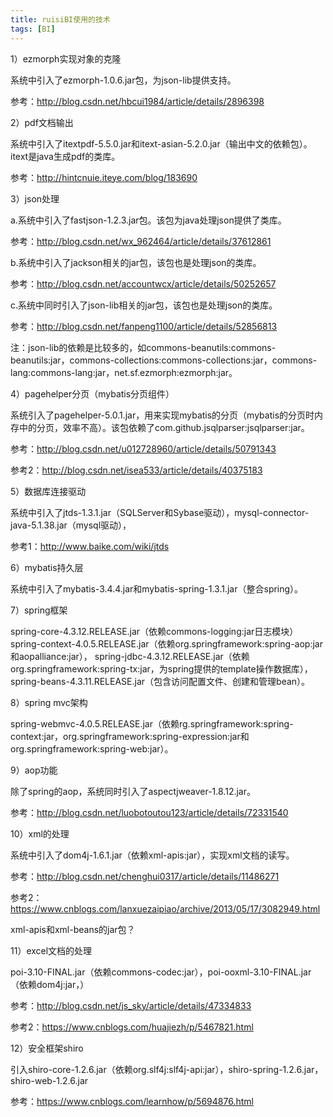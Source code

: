 ```yaml
---
title: ruisiBI使用的技术
tags: [BI]
---
```


1）ezmorph实现对象的克隆

系统中引入了ezmorph-1.0.6.jar包，为json-lib提供支持。

参考：http://blog.csdn.net/hbcui1984/article/details/2896398

2）pdf文档输出

系统中引入了itextpdf-5.5.0.jar和itext-asian-5.2.0.jar（输出中文的依赖包）。itext是java生成pdf的类库。

参考：http://hintcnuie.iteye.com/blog/183690

3）json处理

a.系统中引入了fastjson-1.2.3.jar包。该包为java处理json提供了类库。

参考：http://blog.csdn.net/wx_962464/article/details/37612861

b.系统中引入了jackson相关的jar包，该包也是处理json的类库。

参考：http://blog.csdn.net/accountwcx/article/details/50252657

c.系统中同时引入了json-lib相关的jar包，该包也是处理json的类库。

参考：http://blog.csdn.net/fanpeng1100/article/details/52856813

注：json-lib的依赖是比较多的，如commons-beanutils:commons-beanutils:jar，commons-collections:commons-collections:jar，commons-lang:commons-lang:jar，net.sf.ezmorph:ezmorph:jar。

4）pagehelper分页（mybatis分页组件）

系统引入了pagehelper-5.0.1.jar，用来实现mybatis的分页（mybatis的分页时内存中的分页，效率不高）。该包依赖了com.github.jsqlparser:jsqlparser:jar。

参考：http://blog.csdn.net/u012728960/article/details/50791343

参考2：http://blog.csdn.net/isea533/article/details/40375183

5）数据库连接驱动

系统中引入了jtds-1.3.1.jar（SQLServer和Sybase驱动），mysql-connector-java-5.1.38.jar（mysql驱动），

参考1：http://www.baike.com/wiki/jtds

6）mybatis持久层

系统中引入了mybatis-3.4.4.jar和mybatis-spring-1.3.1.jar（整合spring）。

7）spring框架

spring-core-4.3.12.RELEASE.jar（依赖commons-logging:jar日志模块）
spring-context-4.0.5.RELEASE.jar（依赖org.springframework:spring-aop:jar和aopalliance:jar），
spring-jdbc-4.3.12.RELEASE.jar（依赖org.springframework:spring-tx:jar，为spring提供的template操作数据库），
spring-beans-4.3.11.RELEASE.jar（包含访问配置文件、创建和管理bean）。

8）spring mvc架构

spring-webmvc-4.0.5.RELEASE.jar（依赖rg.springframework:spring-context:jar，org.springframework:spring-expression:jar和org.springframework:spring-web:jar）。

9）aop功能

除了spring的aop，系统同时引入了aspectjweaver-1.8.12.jar。

参考：http://blog.csdn.net/luobotoutou123/article/details/72331540

10）xml的处理

系统中引入了dom4j-1.6.1.jar（依赖xml-apis:jar），实现xml文档的读写。

参考：http://blog.csdn.net/chenghui0317/article/details/11486271

参考2：https://www.cnblogs.com/lanxuezaipiao/archive/2013/05/17/3082949.html

xml-apis和xml-beans的jar包？

11）excel文档的处理

poi-3.10-FINAL.jar（依赖commons-codec:jar），poi-ooxml-3.10-FINAL.jar（依赖dom4j:jar，）

参考：http://blog.csdn.net/js_sky/article/details/47334833

参考2：https://www.cnblogs.com/huajiezh/p/5467821.html

12）安全框架shiro

引入shiro-core-1.2.6.jar（依赖org.slf4j:slf4j-api:jar），shiro-spring-1.2.6.jar，shiro-web-1.2.6.jar

参考：https://www.cnblogs.com/learnhow/p/5694876.html